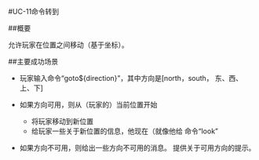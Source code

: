 #UC-11命令转到

##概要

允许玩家在位置之间移动（基于坐标）。

##主要成功场景

* 玩家输入命令“goto${direction}”，其中方向是[north，south，
东、西、上、下]

* 如果方向可用，则从（玩家的）当前位置开始
  * 将玩家移动到新位置
  * 给玩家一些关于新位置的信息，他现在（就像他给
  命令“look”

* 如果方向不可用，则给出一些方向不可用的消息。
提供关于可用方向的提示。
